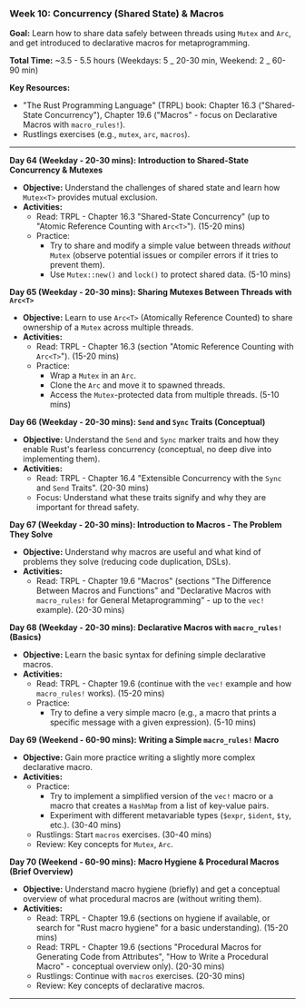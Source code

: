 ### Week 10: Concurrency (Shared State) & Macros

**Goal:** Learn how to share data safely between threads using `Mutex` and `Arc`, and get introduced to declarative macros for metaprogramming.

**Total Time:** ~3.5 - 5.5 hours (Weekdays: 5 _ 20-30 min, Weekend: 2 _ 60-90 min)

**Key Resources:**

- "The Rust Programming Language" (TRPL) book: Chapter 16.3 ("Shared-State Concurrency"), Chapter 19.6 ("Macros" - focus on Declarative Macros with `macro_rules!`).
- Rustlings exercises (e.g., `mutex`, `arc`, `macros`).

---

**Day 64 (Weekday - 20-30 mins): Introduction to Shared-State Concurrency & Mutexes**

- **Objective:** Understand the challenges of shared state and learn how `Mutex<T>` provides mutual exclusion.
- **Activities:**
  - Read: TRPL - Chapter 16.3 "Shared-State Concurrency" (up to "Atomic Reference Counting with `Arc<T>`"). (15-20 mins)
  - Practice:
    - Try to share and modify a simple value between threads _without_ `Mutex` (observe potential issues or compiler errors if it tries to prevent them).
    - Use `Mutex::new()` and `lock()` to protect shared data. (5-10 mins)

**Day 65 (Weekday - 20-30 mins): Sharing Mutexes Between Threads with `Arc<T>`**

- **Objective:** Learn to use `Arc<T>` (Atomically Reference Counted) to share ownership of a `Mutex` across multiple threads.
- **Activities:**
  - Read: TRPL - Chapter 16.3 (section "Atomic Reference Counting with `Arc<T>`"). (15-20 mins)
  - Practice:
    - Wrap a `Mutex` in an `Arc`.
    - Clone the `Arc` and move it to spawned threads.
    - Access the `Mutex`-protected data from multiple threads. (5-10 mins)

**Day 66 (Weekday - 20-30 mins): `Send` and `Sync` Traits (Conceptual)**

- **Objective:** Understand the `Send` and `Sync` marker traits and how they enable Rust's fearless concurrency (conceptual, no deep dive into implementing them).
- **Activities:**
  - Read: TRPL - Chapter 16.4 "Extensible Concurrency with the `Sync` and `Send` Traits". (20-30 mins)
  - Focus: Understand what these traits signify and why they are important for thread safety.

**Day 67 (Weekday - 20-30 mins): Introduction to Macros - The Problem They Solve**

- **Objective:** Understand why macros are useful and what kind of problems they solve (reducing code duplication, DSLs).
- **Activities:**
  - Read: TRPL - Chapter 19.6 "Macros" (sections "The Difference Between Macros and Functions" and "Declarative Macros with `macro_rules!` for General Metaprogramming" - up to the `vec!` example). (20-30 mins)

**Day 68 (Weekday - 20-30 mins): Declarative Macros with `macro_rules!` (Basics)**

- **Objective:** Learn the basic syntax for defining simple declarative macros.
- **Activities:**
  - Read: TRPL - Chapter 19.6 (continue with the `vec!` example and how `macro_rules!` works). (15-20 mins)
  - Practice:
    - Try to define a very simple macro (e.g., a macro that prints a specific message with a given expression). (5-10 mins)

**Day 69 (Weekend - 60-90 mins): Writing a Simple `macro_rules!` Macro**

- **Objective:** Gain more practice writing a slightly more complex declarative macro.
- **Activities:**
  - Practice:
    - Try to implement a simplified version of the `vec!` macro or a macro that creates a `HashMap` from a list of key-value pairs.
    - Experiment with different metavariable types (`$expr`, `$ident`, `$ty`, etc.). (30-40 mins)
  - Rustlings: Start `macros` exercises. (30-40 mins)
  - Review: Key concepts for `Mutex`, `Arc`.

**Day 70 (Weekend - 60-90 mins): Macro Hygiene & Procedural Macros (Brief Overview)**

- **Objective:** Understand macro hygiene (briefly) and get a conceptual overview of what procedural macros are (without writing them).
- **Activities:**
  - Read: TRPL - Chapter 19.6 (sections on hygiene if available, or search for "Rust macro hygiene" for a basic understanding). (15-20 mins)
  - Read: TRPL - Chapter 19.6 (sections "Procedural Macros for Generating Code from Attributes", "How to Write a Procedural Macro" - conceptual overview only). (20-30 mins)
  - Rustlings: Continue with `macros` exercises. (20-30 mins)
  - Review: Key concepts of declarative macros.

---
